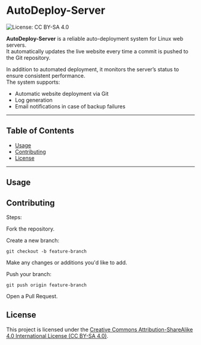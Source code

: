 # AutoDeploy-Server

![License: CC BY-SA 4.0](https://img.shields.io/badge/License-CC%20BY--SA%204.0-lightgrey.svg)

**AutoDeploy-Server** is a reliable auto-deployment system for Linux web servers.  
It automatically updates the live website every time a commit is pushed to the Git repository.

In addition to automated deployment, it monitors the server’s status to ensure consistent performance.  
The system supports:
- Automatic website deployment via Git
- Log generation
- Email notifications in case of backup failures

---

## Table of Contents

- [Usage](#usage)
- [Contributing](#contributing)
- [License](#license)

---

## Usage


## Contributing


Steps:

Fork the repository.

Create a new branch:

```
git checkout -b feature-branch
```
Make any changes or additions you'd like to add.

Push your branch:

```
git push origin feature-branch
```
Open a Pull Request.

##  License
This project is licensed under the [Creative Commons Attribution-ShareAlike 4.0 International License (CC BY-SA 4.0)](https://creativecommons.org/licenses/by-sa/4.0/).
